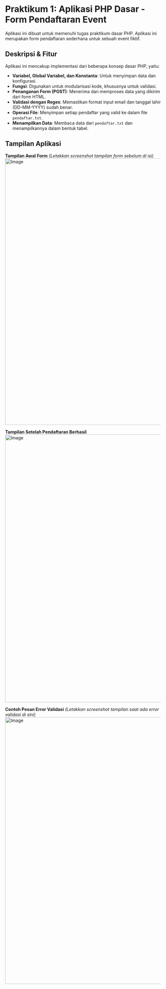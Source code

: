 # Praktikum 1: Aplikasi PHP Dasar - Form Pendaftaran Event

Aplikasi ini dibuat untuk memenuhi tugas praktikum dasar PHP. Aplikasi ini merupakan form pendaftaran sederhana untuk sebuah event fiktif.

## Deskripsi & Fitur
Aplikasi ini mencakup implementasi dari beberapa konsep dasar PHP, yaitu:
- **Variabel, Global Variabel, dan Konstanta**: Untuk menyimpan data dan konfigurasi.
- **Fungsi**: Digunakan untuk modularisasi kode, khususnya untuk validasi.
- **Penanganan Form (POST)**: Menerima dan memproses data yang dikirim dari form HTML.
- **Validasi dengan Regex**: Memastikan format input email dan tanggal lahir (DD-MM-YYYY) sudah benar.
- **Operasi File**: Menyimpan setiap pendaftar yang valid ke dalam file `pendaftar.txt`.
- **Menampilkan Data**: Membaca data dari `pendaftar.txt` dan menampilkannya dalam bentuk tabel.

## Tampilan Aplikasi

**Tampilan Awal Form**
*(Letakkan screenshot tampilan form sebelum di isi)* 
<img width="1919" height="862" alt="Image" src="https://github.com/user-attachments/assets/8aacce44-4d73-4860-b78c-27ec721ef5c7" />

**Tampilan Setelah Pendaftaran Berhasil**
<img width="1919" height="866" alt="Image" src="https://github.com/user-attachments/assets/aeb7a601-87c0-4d78-9b4d-d7243cd38d6e" />

**Contoh Pesan Error Validasi**
*(Letakkan screenshot tampilan saat ada error validasi di sini)*
<img width="1919" height="863" alt="Image" src="https://github.com/user-attachments/assets/54d79381-f0d6-4c4c-b206-4125c36fa79f" />
